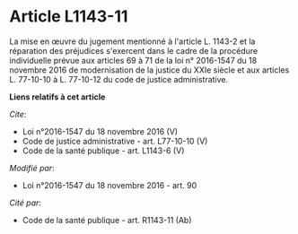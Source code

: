 # Article L1143-11

La mise en œuvre du jugement mentionné à l'article L. 1143-2 et la réparation des préjudices s'exercent dans le cadre de la
procédure individuelle prévue aux articles 69 à 71 de la loi n° 2016-1547 du 18 novembre 2016 de modernisation de la justice
du XXIe siècle et aux articles L. 77-10-10 à L. 77-10-12 du code de justice administrative.

**Liens relatifs à cet article**

_Cite_:

  - Loi n°2016-1547 du 18 novembre 2016 (V)
  - Code de justice administrative - art. L77-10-10 (V)
  - Code de la santé publique - art. L1143-6 (V)

_Modifié par_:

  - Loi n°2016-1547 du 18 novembre 2016 - art. 90

_Cité par_:

  - Code de la santé publique - art. R1143-11 (Ab)
